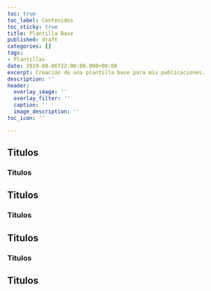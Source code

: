 ```yaml
---
toc: true
toc_label: Contenidos
toc_sticky: true
title: Plantilla Base
published: draft
categories: []
tags:
- Plantillas
date: 2019-08-06T22:00:00.000+00:00
excerpt: Creación de una plantilla base para mis publicaciones.
description: ''
header:
  overlay_image: ''
  overlay_filter: ''
  caption: ''
  image_description: ''
toc_icon: ''

---
```

## Titulos

### Titulos

## Titulos

### Titulos

## Titulos

### Titulos

## Titulos